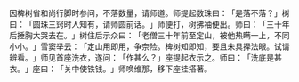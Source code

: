 因椑树省和尚行脚时参问，不落数量，请师道。师提起数珠曰：​「是落不落？​」树曰：​「圆珠三窍时人知有，请师圆前话。​」师便打，树拂袖便出。师曰：​「三十年后捶胸大哭去在。​」树住后示众曰：​「老僧三十年前至定山，被他热瞒一上，不同小小。​」雪窦举云：​「定山用即用，争奈险。椑树知即知，要且未具择法眼。试请辨看。​」师见首座洗衣，遂问：​「作甚么？​」座提起衣示之。师曰：​「洗底是甚衣。​」座曰：​「关中使铁钱。​」师唤维那，移下座挂搭著。